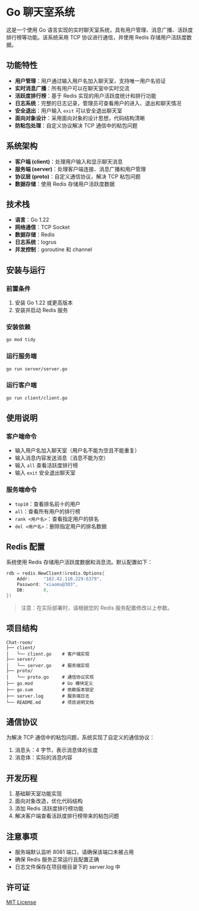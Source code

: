 # Go 聊天室系统

这是一个使用 Go 语言实现的实时聊天室系统，具有用户管理、消息广播、活跃度排行榜等功能。该系统采用 TCP 协议进行通信，并使用 Redis 存储用户活跃度数据。

## 功能特性

- **用户管理**：用户通过输入用户名加入聊天室，支持唯一用户名验证
- **实时消息广播**：所有用户可以在聊天室中实时交流
- **活跃度排行榜**：基于 Redis 实现的用户活跃度统计和排行功能
- **日志系统**：完整的日志记录，管理员可查看用户的进入、退出和聊天情况
- **安全退出**：用户输入 `exit` 可以安全退出聊天室
- **面向对象设计**：采用面向对象的设计思想，代码结构清晰
- **防粘包处理**：自定义协议解决 TCP 通信中的粘包问题

## 系统架构

- **客户端 (client)**：处理用户输入和显示聊天消息
- **服务端 (server)**：处理客户端连接、消息广播和用户管理
- **协议层 (proto)**：自定义通信协议，解决 TCP 粘包问题
- **数据存储**：使用 Redis 存储用户活跃度数据

## 技术栈

- **语言**：Go 1.22
- **网络通信**：TCP Socket
- **数据存储**：Redis
- **日志系统**：logrus
- **并发控制**：goroutine 和 channel

## 安装与运行

### 前置条件

1. 安装 Go 1.22 或更高版本
2. 安装并启动 Redis 服务

### 安装依赖

```bash
go mod tidy
```

### 运行服务端

```bash
go run server/server.go
```

### 运行客户端

```bash
go run client/client.go
```

## 使用说明

### 客户端命令

- 输入用户名加入聊天室（用户名不能为空且不能重复）
- 输入消息内容发送消息（消息不能为空）
- 输入 `all` 查看活跃度排行榜
- 输入 `exit` 安全退出聊天室

### 服务端命令

- `top10`：查看排名前十的用户
- `all`：查看所有用户的排行榜
- `rank <用户名>`：查看指定用户的排名
- `del <用户名>`：删除指定用户的排名数据

## Redis 配置

系统使用 Redis 存储用户活跃度数据和消息流。默认配置如下：

```go
rdb = redis.NewClient(&redis.Options{
    Addr:     "182.42.110.229:6379",
    Password: "xiaomu@303",
    DB:       0,
})
```

> 注意：在实际部署时，请根据您的 Redis 服务配置修改以上参数。

## 项目结构

```
Chat-room/
├── client/
│   └── client.go    # 客户端实现
├── server/
│   └── server.go    # 服务端实现
├── proto/
│   └── proto.go     # 通信协议实现
├── go.mod           # Go 模块定义
├── go.sum           # 依赖版本锁定
├── server.log       # 服务端日志
└── README.md        # 项目说明文档
```

## 通信协议

为解决 TCP 通信中的粘包问题，系统实现了自定义的通信协议：

1. 消息头：4 字节，表示消息体的长度
2. 消息体：实际的消息内容

## 开发历程

1. 基础聊天室功能实现
2. 面向对象改造，优化代码结构
3. 添加 Redis 活跃度排行榜功能
4. 解决客户端查看活跃度排行榜带来的粘包问题

## 注意事项

- 服务端默认监听 8081 端口，请确保该端口未被占用
- 确保 Redis 服务正常运行且配置正确
- 日志文件保存在项目根目录下的 server.log 中

## 许可证

[MIT License](LICENSE)